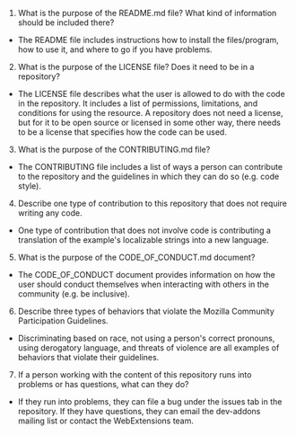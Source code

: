 1. What is the purpose of the README.md file? What kind of information should be included there?
  * The README file includes instructions how to install the files/program, how to use it, and where to go if you have problems.
2. What is the purpose of the LICENSE file? Does it need to be in a repository?
  * The LICENSE file describes what the user is allowed to do with the code in the repository. It includes a list of permissions, limitations, and conditions for using the resource. A repository does not need a license, but for it to be open source or licensed in some other way, there needs to be a license that specifies how the code can be used.
3. What is the purpose of the CONTRIBUTING.md file?
  * The CONTRIBUTING file includes a list of ways a person can contribute to the repository and the guidelines in which they can do so (e.g. code style).
4. Describe one type of contribution to this repository that does not require writing any code.
  * One type of contribution that does not involve code is contributing a translation of the example's localizable strings into a new language.
5. What is the purpose of the CODE_OF_CONDUCT.md document?
  * The CODE_OF_CONDUCT document provides information on how the user should conduct themselves when interacting with others in the community (e.g. be inclusive). 
6. Describe three types of behaviors that violate the Mozilla Community Participation Guidelines.
  * Discriminating based on race, not using a person's correct pronouns, using derogatory language, and threats of violence are all examples of behaviors that violate their guidelines.
7. If a person working with the content of this repository runs into problems or has questions, what can they do?
  * If they run into problems, they can file a bug under the issues tab in the repository. If they have questions, they can email the dev-addons mailing list or contact the WebExtensions team.
